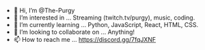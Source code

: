 - 👋 Hi, I’m @The-Purgy
- 👀 I’m interested in ... Streaming (twitch.tv/purgy), music, coding.
- 🌱 I’m currently learning ... Python, JavaScript, React, HTML, CSS.
- 💞️ I’m looking to collaborate on ... Anything!
- 📫 How to reach me ... https://discord.gg/7fqJXNF

<!---
The-Purgy/The-Purgy is a ✨ special ✨ repository because its `README.md` (this file) appears on your GitHub profile.
You can click the Preview link to take a look at your changes.
--->
